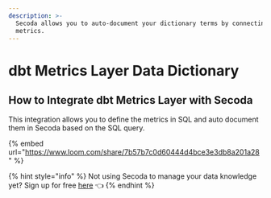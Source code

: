 ```yaml
---
description: >-
  Secoda allows you to auto-document your dictionary terms by connecting to dbt
  metrics.
---
```


# dbt Metrics Layer Data Dictionary

## How to Integrate dbt Metrics Layer with Secoda

This integration allows you to define the metrics in SQL and auto document them in Secoda based on the SQL query.&#x20;

{% embed url="https://www.loom.com/share/7b57b7c0d60444d4bce3e3db8a201a28" %}

{% hint style="info" %}
Not using Secoda to manage your data knowledge yet? Sign up for free [here](https://app.secoda.co) 👈
{% endhint %}

